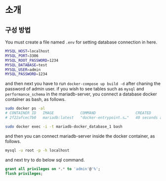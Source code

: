 # 소개

## 구성 방법

You must create a file named `.env` for setting database connection in here.

```bash
MYSQL_HOST=localhost
MYSQL_PORT=3306
MYSQL_ROOT_PASSWORD=1234
MYSQL_DATABASE=test
MYSQL_USER=admin
MYSQL_PASSWORD=1234
```

and then next you have to run `docker-compose up build -d` after chaning the password of admin user. if you wish to see tables such as `mysql` and `performance_schema` in the mariadb-server, you connect a database docker container as bash, as follows.

```bash
sudo docker ps -al
# CONTAINER ID   IMAGE            COMMAND                  CREATED          STATUS                         PORTS     NAMES
# 2f22afcec7b0   mariadb:latest   "docker-entrypoint.s…"   40 seconds ago   Restarting (1) 4 seconds ago             mariadb-docker_db_1

sudo docker exec -i -t mariadb-docker_database_1 bash
```

and then you can connect mariadb-server inside the docker container, as follows.

```bash
mysql -u root -p -h localhost
```

and next try to do below sql command.

```sql
grant all privileges on *.* to 'admin'@'%';
flush privileges;
```
